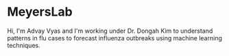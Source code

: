 # MeyersLab
Hi, I'm Advay Vyas and I'm working under Dr. Dongah Kim to understand patterns in flu cases to forecast influenza outbreaks using machine learning techniques.